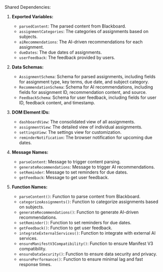Shared Dependencies:

1. **Exported Variables:**
   - `parsedContent`: The parsed content from Blackboard.
   - `assignmentCategories`: The categories of assignments based on subjects.
   - `aiRecommendations`: The AI-driven recommendations for each assignment.
   - `dueDates`: The due dates of assignments.
   - `userFeedback`: The feedback provided by users.

2. **Data Schemas:**
   - `AssignmentSchema`: Schema for parsed assignments, including fields for assignment type, key terms, due date, and subject category.
   - `RecommendationSchema`: Schema for AI recommendations, including fields for assignment ID, recommendation content, and source.
   - `FeedbackSchema`: Schema for user feedback, including fields for user ID, feedback content, and timestamp.

3. **DOM Element IDs:**
   - `dashboardView`: The consolidated view of all assignments.
   - `assignmentView`: The detailed view of individual assignments.
   - `settingsView`: The settings view for customization.
   - `reminderNotification`: The browser notification for upcoming due dates.

4. **Message Names:**
   - `parseContent`: Message to trigger content parsing.
   - `generateRecommendations`: Message to trigger AI recommendations.
   - `setReminder`: Message to set reminders for due dates.
   - `getFeedback`: Message to get user feedback.

5. **Function Names:**
   - `parseContent()`: Function to parse content from Blackboard.
   - `categorizeAssignments()`: Function to categorize assignments based on subjects.
   - `generateRecommendations()`: Function to generate AI-driven recommendations.
   - `setReminder()`: Function to set reminders for due dates.
   - `getFeedback()`: Function to get user feedback.
   - `integrateExternalServices()`: Function to integrate with external AI services.
   - `ensureManifestV3Compatibility()`: Function to ensure Manifest V3 compatibility.
   - `ensureDataSecurity()`: Function to ensure data security and privacy.
   - `ensurePerformance()`: Function to ensure minimal lag and fast response times.
